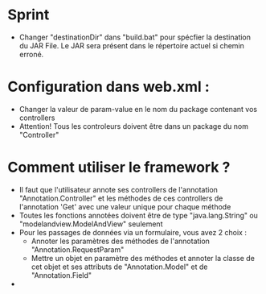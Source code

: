 # Sprint

- Changer "destinationDir" dans "build.bat" pour spécfier la destination du JAR File. Le JAR sera présent dans le répertoire actuel si chemin erroné.

# Configuration dans web.xml : 

- Changer la valeur de param-value en le nom du package contenant vos controllers 
- Attention! Tous les controleurs doivent être dans un package du nom "Controller"

# Comment utiliser le framework ?

- Il faut que l'utilisateur annote ses controllers de l'annotation "Annotation.Controller" et les méthodes de ces controllers de l'annotation 'Get' avec une valeur unique pour chaque méthode
- Toutes les fonctions annotées doivent être de type "java.lang.String" ou "modelandview.ModelAndView" seulement
- Pour les passages de données via un formulaire, vous avez 2 choix :
    - Annoter les paramètres des méthodes de l'annotation "Annotation.RequestParam"
    - Mettre un objet en paramètre des méthodes et annoter la classe de cet objet  et ses attributs de "Annotation.Model" et de "Annotation.Field"
- 